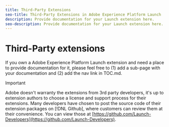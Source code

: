 ```yaml
---
title: Third-Party Extensions
seo-title: Third-Party Extensions in Adobe Experience Platform Launch
description: Provide documentation for your Launch extension here.
seo-description: Provide documentation for your Launch extension here.
---
```


# Third-Party extensions

If you own a Adobe Experience Platform Launch extension and need a place to provide documentation for it, please feel free to (1) add a sub-page with your documentation and (2) add the nav link in TOC.md.

>[!IMPORTANT]
>
>Adobe doesn't warranty the extensions from 3rd party developers, it's up to extension authors to choose a license and support process for their extensions. Many developers have chosen to post the source code of their extension packages on [!DNL Github], where customers can review them at their convenience. You can view those at [https://github.com/Launch-Developers](https://github.com/Launch-Developers).
